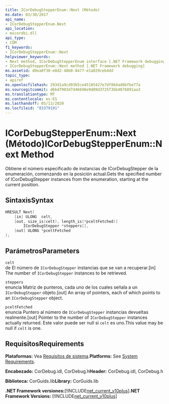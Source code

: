 ```yaml
---
title: ICorDebugStepperEnum::Next (Método)
ms.date: 03/30/2017
api_name:
- ICorDebugStepperEnum.Next
api_location:
- mscordbi.dll
api_type:
- COM
f1_keywords:
- ICorDebugStepperEnum::Next
helpviewer_keywords:
- Next method, ICorDebugStepperEnum interface [.NET Framework debugging]
- ICorDebugStepperEnum::Next method [.NET Framework debugging]
ms.assetid: d0ea0f30-e8d2-48b0-8477-e1a029ceb4dd
topic_type:
- apiref
ms.openlocfilehash: 293d1a9cd93b5ce45105427e7df864ad8bfbe77a
ms.sourcegitcommit: d6bd7903d7d46698e9d89d3725f3bb4876891aa3
ms.translationtype: MT
ms.contentlocale: es-ES
ms.lasthandoff: 05/13/2020
ms.locfileid: "83379191"
---
```

# <a name="icordebugstepperenumnext-method"></a><span data-ttu-id="27db0-102">ICorDebugStepperEnum::Next (Método)</span><span class="sxs-lookup"><span data-stu-id="27db0-102">ICorDebugStepperEnum::Next Method</span></span>
<span data-ttu-id="27db0-103">Obtiene el número especificado de instancias de ICorDebugStepper de la enumeración, comenzando en la posición actual.</span><span class="sxs-lookup"><span data-stu-id="27db0-103">Gets the specified number of ICorDebugStepper instances from the enumeration, starting at the current position.</span></span>  
  
## <a name="syntax"></a><span data-ttu-id="27db0-104">Sintaxis</span><span class="sxs-lookup"><span data-stu-id="27db0-104">Syntax</span></span>  
  
```cpp  
HRESULT Next(  
    [in] ULONG  celt,  
    [out, size_is(celt), length_is(*pceltFetched)]  
        ICorDebugStepper *steppers[],  
    [out] ULONG *pceltFetched  
);  
```  
  
## <a name="parameters"></a><span data-ttu-id="27db0-105">Parámetros</span><span class="sxs-lookup"><span data-stu-id="27db0-105">Parameters</span></span>  
 `celt`  
 <span data-ttu-id="27db0-106">de El número de `ICorDebugStepper` instancias que se van a recuperar.</span><span class="sxs-lookup"><span data-stu-id="27db0-106">[in] The number of `ICorDebugStepper` instances to be retrieved.</span></span>  
  
 `steppers`  
 <span data-ttu-id="27db0-107">enuncia Matriz de punteros, cada uno de los cuales señala a un `ICorDebugStepper` objeto.</span><span class="sxs-lookup"><span data-stu-id="27db0-107">[out] An array of pointers, each of which points to an `ICorDebugStepper` object.</span></span>  
  
 `pceltFetched`  
 <span data-ttu-id="27db0-108">enuncia Puntero al número de `ICorDebugStepper` instancias devueltas realmente.</span><span class="sxs-lookup"><span data-stu-id="27db0-108">[out] Pointer to the number of `ICorDebugStepper` instances actually returned.</span></span> <span data-ttu-id="27db0-109">Este valor puede ser null si `celt` es uno.</span><span class="sxs-lookup"><span data-stu-id="27db0-109">This value may be null if `celt` is one.</span></span>  
  
## <a name="requirements"></a><span data-ttu-id="27db0-110">Requisitos</span><span class="sxs-lookup"><span data-stu-id="27db0-110">Requirements</span></span>  
 <span data-ttu-id="27db0-111">**Plataformas:** Vea [Requisitos de sistema](../../get-started/system-requirements.md).</span><span class="sxs-lookup"><span data-stu-id="27db0-111">**Platforms:** See [System Requirements](../../get-started/system-requirements.md).</span></span>  
  
 <span data-ttu-id="27db0-112">**Encabezado:** CorDebug.idl, CorDebug.h</span><span class="sxs-lookup"><span data-stu-id="27db0-112">**Header:** CorDebug.idl, CorDebug.h</span></span>  
  
 <span data-ttu-id="27db0-113">**Biblioteca:** CorGuids.lib</span><span class="sxs-lookup"><span data-stu-id="27db0-113">**Library:** CorGuids.lib</span></span>  
  
 <span data-ttu-id="27db0-114">**.NET Framework versiones:**[!INCLUDE[net_current_v10plus](../../../../includes/net-current-v10plus-md.md)]</span><span class="sxs-lookup"><span data-stu-id="27db0-114">**.NET Framework Versions:** [!INCLUDE[net_current_v10plus](../../../../includes/net-current-v10plus-md.md)]</span></span>

